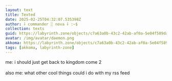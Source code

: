 ```yaml
---
layout: text
title: Texted
date: 2025-02-25T04:32:07.535398Z
author: ⸸ commander ░ nova ⸸ :~$
collection: texts
guid: https://labyrinth.zone/objects/c7a63a0b-43c2-42ab-af0a-5e04f589da1d
avatar: /img/avatar/daemon.png
akkoma: https://labyrinth.zone/objects/c7a63a0b-43c2-42ab-af0a-5e04f589da1d
tags: [akkoma, labyrinth-zone]
---
```


<p>me: i should just get back to kingdom come 2<br><br>also me: what other cool things could i do with my rss feed</p>